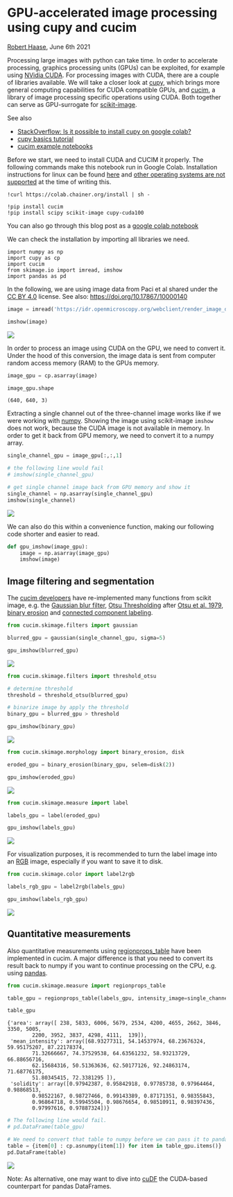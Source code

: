 # GPU-accelerated image processing using cupy and cucim
[Robert Haase](../readme.md), June 6th 2021

Processing large images with python can take time. In order to accelerate processing, graphics processing units (GPUs) can be exploited, for example using [NVidia CUDA](https://en.wikipedia.org/wiki/CUDA). For processing images with CUDA, there are a couple of libraries available. We will take a closer look at [cupy](https://cupy.dev/), which brings more general computing capabilities for CUDA compatible GPUs, and [cucim](https://github.com/rapidsai/cucim), a library of image processing specific operations using CUDA. Both together can serve as GPU-surrogate for [scikit-image](https://scikit-image.org/).

See also
* [StackOverflow: Is it possible to install cupy on google colab?](https://stackoverflow.com/questions/49135065/is-it-possible-to-install-cupy-on-google-colab)
* [cupy basics tutorial](https://docs.cupy.dev/en/stable/user_guide/basic.html)
* [cucim example notebooks](https://github.com/rapidsai/cucim/blob/branch-0.20/notebooks/Welcome.ipynb)

Before we start, we need to install CUDA and CUCIM it properly. The following commands make this notebook run in Google Colab. Installation instructions for linux can be found [here](https://github.com/rapidsai/cucim) and [other operating systems are not supported](https://github.com/rapidsai/cucim/issues/60) at the time of writing this.

```shell
!curl https://colab.chainer.org/install | sh -

!pip install cucim
!pip install scipy scikit-image cupy-cuda100
```

You can also go through this blog post as a [google colab notebook](https://colab.research.google.com/github/biapol/blog/blob/master/robert_haase/cupy_cucim/cupy_cucim.ipynb)

We can check the installation by importing all libraries we need.
```
import numpy as np
import cupy as cp
import cucim
from skimage.io import imread, imshow
import pandas as pd
```

In the following, we are using image data from Paci et al shared under  the [CC BY 4.0](https://creativecommons.org/licenses/by/4.0/) license. See also: https://doi.org/10.17867/10000140 

```python
image = imread('https://idr.openmicroscopy.org/webclient/render_image_download/9844418/?format=tif')

imshow(image)
```
![](cupy_cucim/cu1.png)

In order to process an image using CUDA on the GPU, we need to convert it. Under the hood of this conversion, the image data is sent from computer random access memory (RAM) to the GPUs memory.
```python
image_gpu = cp.asarray(image)

image_gpu.shape
```
```
(640, 640, 3)
```

Extracting a single channel out of the three-channel image works like if we were working with 
[numpy](https://numpy.org/). 
Showing the image using scikit-image `imshow` does not work, because the CUDA image is not available in memory.
In order to get it back from GPU memory, we need to convert it to a numpy array.
```python
single_channel_gpu = image_gpu[:,:,1]

# the following line would fail
# imshow(single_channel_gpu)

# get single channel image back from GPU memory and show it
single_channel = np.asarray(single_channel_gpu)
imshow(single_channel)
```
![](cupy_cucim/cu2.png)

We can also do this within a convenience function, making our following code shorter and easier to read.
```python
def gpu_imshow(image_gpu):
    image = np.asarray(image_gpu)
    imshow(image)
```

## Image filtering and segmentation

The [cucim developers](https://github.com/rapidsai/cucim/graphs/contributors) have re-implemented many functions from scikit image,
e.g. the [Gaussian blur filter](https://docs.rapids.ai/api/cucim/stable/api.html#cucim.skimage.filters.gaussian), 
[Otsu Thresholding](https://docs.rapids.ai/api/cucim/stable/api.html#cucim.skimage.filters.threshold_otsu) 
after [Otsu et al. 1979](https://ieeexplore.ieee.org/document/4310076), 
[binary erosion](https://docs.rapids.ai/api/cucim/stable/api.html#cucim.skimage.morphology.binary_erosion) 
and [connected component labeling](https://docs.rapids.ai/api/cucim/stable/api.html#cucim.skimage.measure.label).

```python
from cucim.skimage.filters import gaussian

blurred_gpu = gaussian(single_channel_gpu, sigma=5)

gpu_imshow(blurred_gpu)
```

![](cupy_cucim/cu3.png)

```python
from cucim.skimage.filters import threshold_otsu

# determine threshold
threshold = threshold_otsu(blurred_gpu)

# binarize image by apply the threshold
binary_gpu = blurred_gpu > threshold

gpu_imshow(binary_gpu)
```

![](cupy_cucim/cu4.png)

```python
from cucim.skimage.morphology import binary_erosion, disk

eroded_gpu = binary_erosion(binary_gpu, selem=disk(2))

gpu_imshow(eroded_gpu)
```

![](cupy_cucim/cu5.png)

```python
from cucim.skimage.measure import label

labels_gpu = label(eroded_gpu)

gpu_imshow(labels_gpu)
```

![](cupy_cucim/cu6.png)


For visualization purposes, it is recommended to turn the label image into an 
[RGB](https://en.wikipedia.org/wiki/RGB_color_model) image, especially if you want to save it to disk.
```python
from cucim.skimage.color import label2rgb

labels_rgb_gpu = label2rgb(labels_gpu)

gpu_imshow(labels_rgb_gpu)
```

![](cupy_cucim/cu7.png)

## Quantitative measurements

Also quantitative measurements using [regionprops_table](https://docs.rapids.ai/api/cucim/stable/api.html#cucim.skimage.measure.regionprops_table) have been implemented in cucim. A major difference is that you need to convert its result back to numpy if you want to continue processing on the CPU, e.g. using [pandas](https://pandas.pydata.org/).

```python
from cucim.skimage.measure import regionprops_table 

table_gpu = regionprops_table(labels_gpu, intensity_image=single_channel_gpu, properties=('mean_intensity', 'area', 'solidity'))

table_gpu
```

```
{'area': array([ 238, 5833, 6006, 5679, 2534, 4200, 4655, 2662, 3846, 3350, 5005,
        2200, 3952, 3837, 4298, 4111,  139]),
 'mean_intensity': array([68.93277311, 54.14537974, 68.23676324, 59.95175207, 87.22178374,
        71.32666667, 74.37529538, 64.63561232, 58.93213729, 66.88656716,
        62.15684316, 50.51363636, 62.50177126, 92.24863174, 71.68776175,
        51.80345415, 72.3381295 ]),
 'solidity': array([0.97942387, 0.95842918, 0.97785738, 0.97964464, 0.98868513,
        0.98522167, 0.98727466, 0.99143389, 0.87171351, 0.98355843,
        0.96864718, 0.59945504, 0.98676654, 0.98510911, 0.98397436,
        0.97997616, 0.97887324])}
```

```python
# The following line would fail.
# pd.DataFrame(table_gpu)

# We need to convert that table to numpy before we can pass it to pandas.
table = {item[0] : cp.asnumpy(item[1]) for item in table_gpu.items()}
pd.DataFrame(table)
```
![](cupy_cucim/cu8.png)

Note: As alternative, one may want to dive into [cuDF](https://github.com/rapidsai/cudf) the CUDA-based counterpart for pandas DataFrames.








